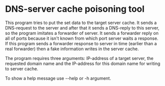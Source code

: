 # DNS-server cache poisoning tool

This program tries to put the set data to the
target server cache. It sends a DNS-request to
the server and after that it sends a DNS-reply
to this server, so the program imitates a
forwarder of server. It sends a forwarder reply
on all of ports because it isn't known from
which port server waits a response. If this
program sends a forwarder response to server
in time (earlier than a real forwarder) then
a fake information writes in the server cache.

The program requires three arguments: IP-address of
a target server, the requested domain name and the
IP-address for this domain name for writing to
server cache.

To show a help message use --help or -h argument.
